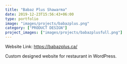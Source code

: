 ```yaml
---
title: "Babaz Plus Shawarma"
date: 2019-12-23T15:56:43+06:00
type: portfolio
image: "images/projects/babazplus.png"
category: ["PRODUCT DESIGN"]
project_images: ["images/projects/babazplusfull.png"]
---
```


Website Link: https://babazplus.ca/

Custom designed website for restaurant in WordPress.